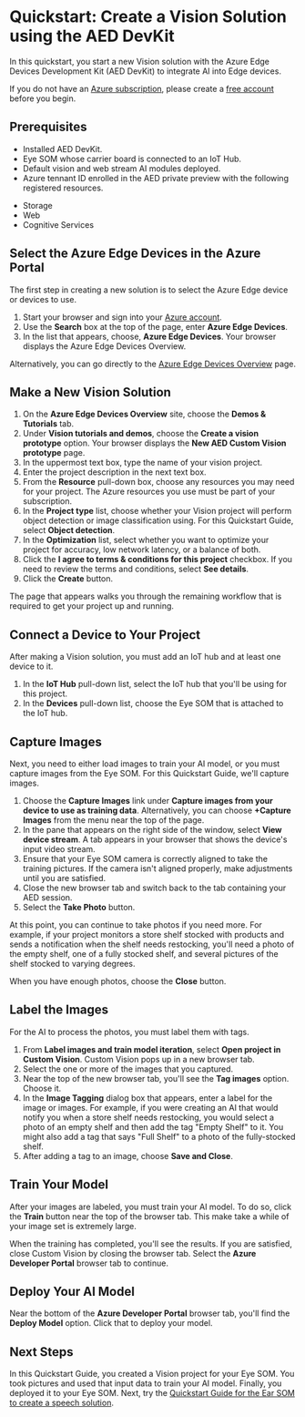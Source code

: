 # Quickstart: Create a Vision Solution using the AED DevKit

In this quickstart, you start a new Vision solution with the Azure Edge Devices Development Kit (AED DevKit) to integrate AI into Edge devices.

If you do not have an [Azure subscription](https://docs.microsoft.com/en-us/azure/guides/developer/azure-developer-guide#understanding-accounts-subscriptions-and-billing), please create a [free account](https://azure.microsoft.com/free/?ref=microsoft.com&utm_source=microsoft.com&utm_medium=docs&utm_campaign=visualstudio) before you begin.

## Prerequisites

* Installed AED DevKit.
* Eye SOM whose carrier board is connected to an IoT Hub.
* Default vision and web stream AI modules deployed.
* Azure tennant ID enrolled in the AED private preview with the following registered resources.
 - Storage
 - Web
 - Cognitive Services

## Select the Azure Edge Devices in the Azure Portal

The first step in creating a new solution is to select the Azure Edge device or devices to use.

1. Start your browser and sign into your [Azure account](https://preview.portal.azure.com/#home).
2. Use the **Search** box at the top of the page, enter **Azure Edge Devices**.
3. In the list that appears, choose, **Azure Edge Devices**. Your browser displays the Azure Edge Devices Overview.

Alternatively, you can go directly to the [Azure Edge Devices Overview](https://preview.portal.azure.com/#blade/AzureEdgeDevices/AEDBlade/overview) page.

## Make a New Vision Solution

1. On the **Azure Edge Devices Overview** site, choose the **Demos & Tutorials** tab.
2. Under **Vision tutorials and demos**, choose the **Create a vision prototype** option. Your browser displays the **New AED Custom Vision prototype** page.
3. In the uppermost text box, type the name of your vision project.
4. Enter the project description in the next text box.
5. From the **Resource** pull-down box, choose any resources you may need for your project. The Azure resources you use must be part of your subscription.
6. In the **Project type** list, choose whether your Vision project will perform object detection or image classification using. For this Quickstart Guide, select **Object detection**.
7. In the **Optimization** list, select whether you want to optimize your project for accuracy, low network latency, or a balance of both.
8. Click the **I agree to terms & conditions for this project** checkbox. If you need to review the terms and conditions, select **See details**.
9. Click the **Create** button.

The page that appears walks you through the remaining workflow that is required to get your project up and running.

## Connect a Device to Your Project

After making a Vision solution, you must add an IoT hub and at least one device to it.

1. In the **IoT Hub** pull-down list, select the IoT hub that you'll be using for this project.
2. In the **Devices** pull-down list, choose the Eye SOM that is attached to the IoT hub.

## Capture Images
Next, you need to either load images to train your AI model, or you must capture images from the Eye SOM. For this Quickstart Guide, we'll capture images.

1. Choose the **Capture Images** link under **Capture images from your device to use as training data**. Alternatively, you can choose **+Capture Images** from the menu near the top of the page.
2. In the pane that appears on the right side of the window, select **View device stream**. A tab appears in your browser that shows the device's input video stream.
3. Ensure that your Eye SOM camera is correctly aligned to take the training pictures. If the camera isn't aligned properly, make adjustments until you are satisfied.
4. Close the new browser tab and switch back to the tab containing your AED session.
5. Select the **Take Photo** button. 

At this point, you can continue to take photos if you need more. For example, if your project monitors a store shelf stocked with products and sends a notification when the shelf needs restocking, you'll need a photo of the empty shelf, one of a fully stocked shelf, and several pictures of the shelf stocked to varying degrees.

When you have enough photos, choose the **Close** button.

## Label the Images

For the AI to process the photos, you must label them with tags.

1. From **Label images and train model iteration**, select **Open project in Custom Vision**. Custom Vision pops up in a new browser tab.
2. Select the one or more of the images that you captured.
3. Near the top of the new browser tab, you'll see the **Tag images** option. Choose it.
4. In the **Image Tagging** dialog box that appears, enter a label for the image or images. For example, if you were creating an AI that would notify you when a store shelf needs restocking, you would select a photo of an empty shelf and then add the tag "Empty Shelf" to it. You might also add a tag that says "Full Shelf" to a photo of the fully-stocked shelf. 
5. After adding a tag to an image, choose **Save and Close**.

## Train Your Model

After your images are labeled, you must train your AI model. To do so, click the **Train** button near the top of the browser tab. This make take a while of your image set is extremely large. 

When the training has completed, you'll see the results. If you are satisfied, close Custom Vision by closing the browser tab. Select the **Azure Developer Portal** browser tab to continue.

## Deploy Your AI Model

Near the bottom of the **Azure Developer Portal** browser tab, you'll find the **Deploy Model** option. Click that to deploy your model.

## Next Steps

In this Quickstart Guide, you created a Vision project for your Eye SOM. You took pictures and used that input data to train your AI model. Finally, you deployed it to your Eye SOM. Next, try the [Quickstart Guide for the Ear SOM to create a speech solution](https://github.com/Azure/AI-at-Edge-Preview/blob/main/user_guides/aed-nocode-speech.md).



